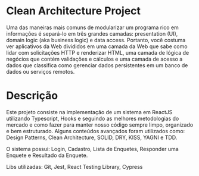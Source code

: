 # Clean Architecture Project

Uma das maneiras mais comuns de modularizar um programa rico em informações é separá-lo em três grandes camadas: presentation (UI), domain logic (aka business logic) e data access. Portanto, você costuma ver aplicativos da Web divididos em uma camada da Web que sabe como lidar com solicitações HTTP e renderizar HTML, uma camada de lógica de negócios que contém validações e cálculos e uma camada de acesso a dados que classifica como gerenciar dados persistentes em um banco de dados ou serviços remotos.

# Descrição

Este projeto consiste na implementação de um sistema em ReactJS utilizando Typescript, Hooks e seguindo as melhores metodologias do mercado e como fazer para manter nosso código sempre limpo, organizado e bem estruturado. Alguns conteúdos avançados foram utilizados como: Design Patterns, Clean Architecture, SOLID, DRY, KISS, YAGNI e TDD. 

O sistema possui: Login, Cadastro, Lista de Enquetes, Responder uma Enquete e Resultado da Enquete.

Libs utilizadas: Git, Jest, React Testing Library, Cypress

